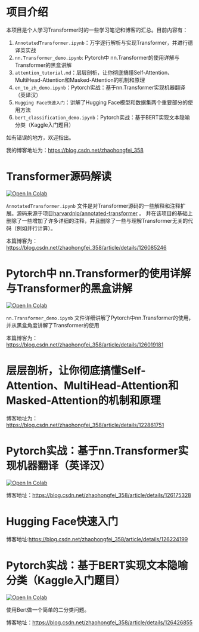 # 项目介绍

本项目是个人学习Transformer时的一些学习笔记和博客的汇总。目前内容有：

1. `AnnotatedTransformer.ipynb`：万字逐行解析与实现Transformer，并进行德译英实战
2. `nn.Transformer_demo.ipynb`: Pytorch中 nn.Transformer的使用详解与Transformer的黑盒讲解
3. `attention_tutorial.md`：层层剖析，让你彻底搞懂Self-Attention、MultiHead-Attention和Masked-Attention的机制和原理
4. `en_to_zh_demo.ipynb`：Pytorch实战：基于nn.Transformer实现机器翻译（英译汉）
5. `Hugging Face快速入门`：讲解了Hugging Face模型和数据集两个重要部分的使用方法
6. `bert_classification_demo.ipynb`：Pytorch实战：基于BERT实现文本隐喻分类（Kaggle入门题目）

如有错误的地方，欢迎指出。

我的博客地址为：https://blog.csdn.net/zhaohongfei_358



# Transformer源码解读

[![Open In Colab](https://colab.research.google.com/assets/colab-badge.svg)](https://colab.research.google.com/github/iioSnail/chaotic-transformer-tutorials/blob/master/AnnotatedTransformer.ipynb)

`AnnotatedTransformer.ipynb` 文件是对Transformer源码的一些解释和注释扩展。源码来源于项目[harvardnlp/annotated-transformer](https://github.com/harvardnlp/annotated-transformer) 。 并在该项目的基础上删除了一些增加了许多详细的注释，并且删除了一些与理解Transformer无关的代码（例如并行计算）。

本篇博客为：https://blog.csdn.net/zhaohongfei_358/article/details/126085246

# Pytorch中 nn.Transformer的使用详解与Transformer的黑盒讲解

[![Open In Colab](https://colab.research.google.com/assets/colab-badge.svg)](https://colab.research.google.com/github/iioSnail/chaotic-transformer-tutorials/blob/master/nn.Transformer_demo.ipynb)

`nn.Transformer_demo.ipynb` 文件详细讲解了Pytorch中nn.Transformer的使用，并从黑盒角度讲解了Transformer的使用

本篇博客为：https://blog.csdn.net/zhaohongfei_358/article/details/126019181

# 层层剖析，让你彻底搞懂Self-Attention、MultiHead-Attention和Masked-Attention的机制和原理

博客地址为：https://blog.csdn.net/zhaohongfei_358/article/details/122861751

# Pytorch实战：基于nn.Transformer实现机器翻译（英译汉）

[![Open In Colab](https://colab.research.google.com/assets/colab-badge.svg)](https://colab.research.google.com/github/iioSnail/chaotic-transformer-tutorials/blob/master/en_to_zh_demo.ipynb)

博客地址：https://blog.csdn.net/zhaohongfei_358/article/details/126175328

# Hugging Face快速入门

博客地址:https://blog.csdn.net/zhaohongfei_358/article/details/126224199

# Pytorch实战：基于BERT实现文本隐喻分类（Kaggle入门题目）

[![Open In Colab](https://colab.research.google.com/assets/colab-badge.svg)](https://colab.research.google.com/github/iioSnail/chaotic-transformer-tutorials/blob/master/bert_classification_demo.ipynb)

使用Bert做一个简单的二分类问题。

博客地址：https://blog.csdn.net/zhaohongfei_358/article/details/126426855